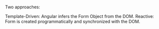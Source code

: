 Two approaches:

Template-Driven: Angular infers the Form Object from the DOM.
Reactive: Form is created programmatically and synchronized with the DOM.

